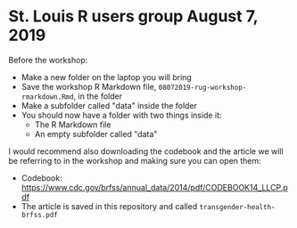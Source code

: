 # St. Louis R users group August 7, 2019

Before the workshop: 

- Make a new folder on the laptop you will bring
- Save the workshop R Markdown file, `08072019-rug-workshop-rmarkdown.Rmd`, in the folder 
- Make a subfolder called "data" inside the folder
- You should now have a folder with two things inside it: 
    + The R Markdown file 
    + An empty subfolder called "data"

I would recommend also downloading the codebook and the article we will be referring to in the workshop and making sure you can open them: 

- Codebook: https://www.cdc.gov/brfss/annual_data/2014/pdf/CODEBOOK14_LLCP.pdf 
- The article is saved in this repository and called `transgender-health-brfss.pdf`
